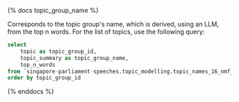 {% docs topic_group_name %}

Corresponds to the topic group's name, which is derived, using an LLM, from the top n words.
For the list of topics, use the following query:

```sql
select
    topic as topic_group_id,
    topic_summary as topic_group_name,
    top_n_words
from `singapore-parliament-speeches.topic_modelling.topic_names_16_nmf_20240330`
order by topic_group_id
```

{% enddocs %}
